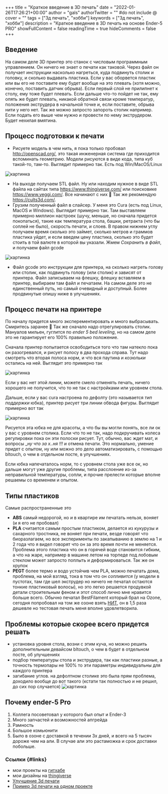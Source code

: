 +++
title = "Краткое введение в 3D печать"
date = "2022-01-26T17:26:21+00:00"
author = "gals"
authorTwitter = "" #do not include @
cover = ""
tags = ["3д печать", "хобби"]
keywords = ["3д печать", "хобби"]
description = "Краткое введение в 3D печать на основе Ender-5 PRO"
showFullContent = false
readingTime = true
hideComments = false
+++

## Введение

На самом деле 3D принтер это станок с числовым программным управлением. Он ничего не знает о печати как таковой. Через файл он получает инструкции насколько нагреться, куда подвинуть столик и головку, и сколько выдавать пластика. Если у вас оборвется пластик или вы его не поставите ему будет вообще на это плевать (хотя можно, конечно, поставить датчик обрыва). Если первый слой не прилипнет к столу, ему тоже будет плевать. Если дальше что-то пойдет не так, ему опять же будет плевать, никакой обратной связи кроме температур, положения экструдера в начальной точке и, если поставите, обрыва нити у него нет. Так же можно запросто запороть столик например. Если подать его выше чем нужно и провести по нему экструдером. Будет нехилая вмятина.

## Процесс подготовки к печати

- Рисуете модель в чем нить, я пока только пробовал http://openscad.org/, это такая инженерная система где приходится вспоминать геометрию. Модели рисуются в виде кода, типа куб такой-то, там-то. Выглядит примерно так. Есть под Win/MacOS/Linux

![картинка](openscad-768x421.png)

- На выходе получаем STL файл. Ну или находим нужное в виде STL файла на сайтах типа https://www.thingiverse.com/ или поисковике https://www.yeggi.com/. Все начинают с них 🙂 Так же рекомендую https://cults3d.com/.
- Грузим полученный файл в слайсер. У меня это Cura (есть под Linux, MacOS и Windows). Выглядит примерно так. Там выставляем примерно миллион настроек (шучу, меньше, но сначала придется покопаться), такие как температура стола, башки, ретракта (что бы соплей не было), скорость печати, и слоев. В правом нижнем углу получаем время сколько это займет, сколько метров и граммов пластика уйдет, и если введем цену пластика, сколько это будет стоить в той валюте в которой вы указали. Жмем _Cохранить в файл_, и получаем файл gcode

![картинка](cura-768x427.png)

- Файл gcode это инструкции для принтера, на сколько нагреть голову или столик, как подвинуть голову (или столик) и зависят от принтера. Файл записываем на флешку, флешку вставляем в принтер, выбираем там файл и печатаем. На самом деле это не единственный путь, но самый очевидный и доступный. Более продвинутые опишу ниже в улучшениях.

## Процесс печати на принтере

По началу придется много эксперементировать и много выбрасывать. Смиритесь заранее 🙂 Так же сначало надо отрегулировать столик. Мануалов мильен, гуглится по _ender 5 bed leveling_, но на самом деле это не гарантирует его 100% правильно положение.

Сначала принтер попытается освободиться того что там натекло пока он разогревался, и рисует полосу в два прохода справа. Тут надо смотреть что вторая полоса норм, и что вся паутина и _козюльки_ остались на ней. Выглядит это примерно так

![картинка](print_start-600x1024.jpg)

Если у вас нет этой линии, можете смело отменять печать, ничего хорошего не получится, что то не так с настройками или уровнем стола.

Дальше, если у вас cura настроена по дефолту (это называется _тип поддержки_ юбка), принтер рисует три линии обвода фигуры. Выглядит примерно вот так

![картинка](print-u-768x446.jpg)

Рисуется эта юбка не для красоты, а что бы вы могли понять, все ли ок у вас с уровнем столика. Если что то не так, надо подкручивать колеса регулировки пока он эти полоски рисует. Тут, обычно, вас ждет мат, и вопросы __ну что за х..ня !!!_ и отмена печати. Это нормально, умение придет с опытом, ну или можно это дело автоматизировать, c помощью bltouch, о чем в отдельном посте, в улучшениях.

Если юбка напечаталось норм, то с уровнем стола уже все ок, но дальше могут уже другие проблемы, типа расслоение из-за неправильной температуры, сопли, и прочие прелести которые вполне решаемы со временем и опытом.

## Типы пластиков

Самые распространенные это

- **ABS** самый недорогой, но и в квартире им печатать нельзя, воняет (и я его не пробовал)
- **PLA** считается самым простым пластиком, делается из кукурузы и сахарного тростника, не воняет при печати, везде говорят что биоразлагаем, но все эксперименты по закапыванию в землю на 1 и 2 года что я видел говорят что он за это время почти не меняется. Проблема этого пластика что он в горячей воде становится гибким, а что на жаре, например в машине летом на торпеде под лобовым стеклом может запросто поплыть и деформироваться. Так же он хрупок
- **PEGT** более термо и водо устойчив чем PLA, можно печатать дома, проблема, на мой взгляд, тока в том что он _сопливится_ (у модели в пустотах, там где шел экструдер но ничего не печатал остаются тонкие пластиковый волосы), но это легко решается продувкой детали строительным феном и этот способ лично мне нравится больше всего. Обычно печатал BestFilament который брал на Ozone, сегодня попробовал на том же озоне взять [НИТ](https://www.ozon.ru/product/petg-plastik-dlya-3d-pechati-nit-zelenyy-prozrachnyy-153265359), он в 1,5 раза дешевле но тестовая печать меня вполне удовлетворила.

## Проблемы которые скорее всего придется решать

- установка уровня стола, возни с этим куча, но можно решить дополнительным девайсом bltouch, о чем в будет в отдельном посте, об улучшениях
- подбор температуры стола и экструдера, так как пластики разные, а точность термопары не 100% то эти параметры индивидуальны для каждого принтера
- загибание углов. на дефолтном столике это была прям проблема, доходило вообще до вот такого (кстати так полностью и не решил, до сих пор случается)
![картинка](IMG20210531121908-768x621.jpg)

## Почему ender-5 Pro

1. Коллега посоветовал у которого был опыт и Ender-3
2. Много запчастей и возможностей апгрейда
3. Рамность
4. Большое комьюнити
5. Было в озоне с доставкой в течении 3х дней, и всего на 5 тысяч дороже чем на али. В случае али это растаможка и срок доставки побольше.

### Ссылки {#links}

- мои проекты на [гитхабе](https://github.com/sergeygalkin/3d_print)
- мои дизайны на [thingiverse](https://www.thingiverse.com/sergeygals/designs)
- [Улучшение 3d печати](/posts/3d-print-advanced/)
- [Пример 3d печати на одном проекте](/posts/3d-print-example/)
